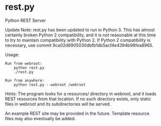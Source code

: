 rest.py
=======

Python REST Server

Update Note:
	rest.py has been updated to run in Python 3.  This has almost certainly broken Python 2 compatibility, and it is not reasonable at this time to try to maintain compatibility with Python 2.  If Python 2 compatibility is necessary, use commit 9ca02d6905030dbfb1db5acf4e4394b98fea8965.


Usage:

	Run from webroot:
		python rest.py
		./rest.py

	Run from anywhere:
		python rest.py --webroot /webroot

Hints:
	The program looks for a resources/ directory in webroot, and it loads
	REST resources from that location.  If no such directory exists, only
	static files in webroot and its subdirectories will be served.



An example REST site may be provided in the future.  Template resource files may
also eventually be added.
